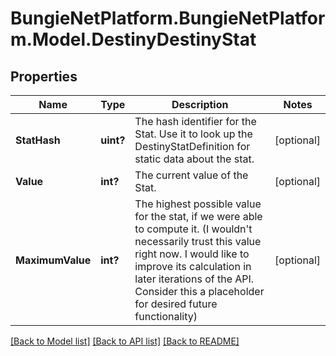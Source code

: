 # BungieNetPlatform.BungieNetPlatform.Model.DestinyDestinyStat
## Properties

Name | Type | Description | Notes
------------ | ------------- | ------------- | -------------
**StatHash** | **uint?** | The hash identifier for the Stat. Use it to look up the DestinyStatDefinition for static data about the stat. | [optional] 
**Value** | **int?** | The current value of the Stat. | [optional] 
**MaximumValue** | **int?** | The highest possible value for the stat, if we were able to compute it. (I wouldn&#39;t necessarily trust this value right now. I would like to improve its calculation in later iterations of the API. Consider this a placeholder for desired future functionality) | [optional] 

[[Back to Model list]](../README.md#documentation-for-models) [[Back to API list]](../README.md#documentation-for-api-endpoints) [[Back to README]](../README.md)

